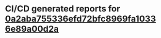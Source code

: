 # CI/CD generated reports for [0a2aba755336efd72bfc8969fa10336e89a00d2a](https://github.com/hydephp/develop/commit/0a2aba755336efd72bfc8969fa10336e89a00d2a)
